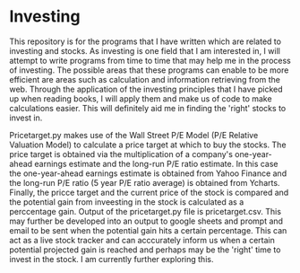 # Investing

This repository is for the programs that I have written which are related to investing and stocks. As investing is one field that I am interested
in, I will attempt to write programs from time to time that may help me in the process of investing. The possible areas that these programs can
enable to be more efficient are areas such as calculation and information retrieving from the web. Through the application of the investing
principles that I have picked up when reading books, I will apply them and make us of code to make calculations easier. This will definitely aid
me in finding the 'right' stocks to invest in.


Pricetarget.py makes use of the Wall Street P/E Model (P/E Relative Valuation Model) to calculate a price target at which to buy the stocks.
The price target is obtained via the multiplication of a company's one-year-ahead earnings estimate and the long-run P/E ratio estimate. In
this case the one-year-ahead earnings estimate is obtained from Yahoo Finance and the long-run P/E ratio (5 year P/E ratio average) is obtained
from Ycharts. Finally, the pricce target and the current price of the stock is compared and the potential gain from inveesting in the stock
is calculated as a perccentage gain.  Output of the pricetarget.py file is pricetarget.csv. This may further be developed into an output to google
sheets and prompt and email to be sent when the potential gain hits a certain percentage. This can act as a live stock tracker and can acccurately
inform us when a certain potential projected gain is reached and perhaps may be the 'right' time to invest in the stock. I am currently further 
exploring this.
